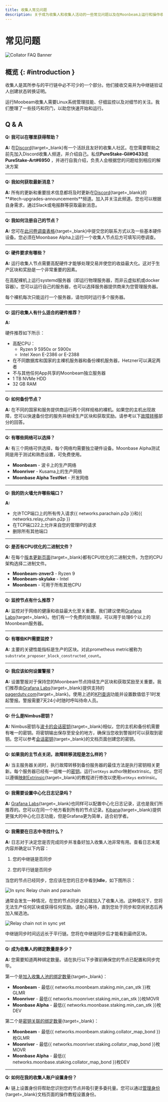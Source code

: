 ```yaml
---
title: 收集人常见问题
description: 关于成为收集人和收集人活动的一些常见问题以及在Moonbeam上运行和操作收集人节点时的注意事项
---
```


# 常见问题

![Collator FAQ Banner](/images/node-operators/networks/collators/faq-banner.png)

## 概览 {: #introduction }

收集人是其所参与的平行链中必不可少的一个部分。他们接收交易并为中继链验证人创建状态转换证明。

运行Moobeam收集人需要Linux系统管理技能、仔细监控以及对细节的关注。我们整理了一些技巧和窍门，以助您快速开始和运行。

## Q & A

**Q: 我可以在哪里获得帮助？**

**A:** 在[Discord](https://discord.gg/RyVefR79FA){target=_blank}有一个活跃且友好的收集人社区。在您需要帮助之前先加入Discord收集人频道，并介绍自己。私信**PureStake-Gil#0433**或**PureStake-Art#6950** ，并进行自我介绍，负责人会根据您的问题给到相应的解决方案

***

**Q: 我如何获取最新消息？**

**A:** 所有的更新和重要技术信息都将及时更新在[Discord](https://discord.gg/PhfEbKYqak){target=_blank}的**#tech-upgrades-announcements**频道。加入并关注此频道。您也可以根据自身需求，通过Slack或电报群等获取最新消息。

***

**Q: 我如何注册自己的节点？**

**A:** 您可在[此问卷调查表格](https://docs.google.com/forms/d/e/1FAIpQLSfjmcXdiOXWtquYlBhdgXBunCKWHadaQCgPuBtzih1fd0W3aA/viewform){target=_blank}中提交您的联系方式以及一些基本硬件设备。您必须在Moonbase Alpha上运行一个收集人节点后方可填写问卷调查。

***

**Q: 硬件要求有哪些？**

**A:** 运行收集人节点需要高配硬件才能够处理交易并使您的收益最大化。这对于生产区块和奖励是一个非常重要的因素。

在高配裸机上运行systemd服务器（即运行物理服务器，而非云虚拟机或docker容器）。您可以运行自己的服务器，也可以选择服务器提供商来为您管理服务器。

每个裸机每次只能运行一个服务器，请勿同时运行多个服务器。

***

**Q: 运行收集人有什么适合的硬件推荐？**

**A:**

硬件推荐如下所示：

- 高配CPU：
  - Ryzen 9 5950x or 5900x 
  - Intel Xeon E-2386 or E-2388
- 在不同数据库和国家的主裸机服务器和备份裸机服务器，Hetzner可以满足两者
- 不与其他任何App共享的Moonbeam独立服务器
- 1 TB NVMe HDD
- 32 GB RAM 

***

**Q: 如何备份节点？**

**A:** 在不同的国家和服务提供商运行两个同样规格的裸机。如果您的主机出现故障，您可以快速备份您的服务并继续生产区块和获取奖励。请参考以下[故障转移](#:~:text=如果我的主节点关闭，故障转移流程是怎么样的)部分的回答。

***

**Q: 有哪些网络可以选择？** 

**A:** 有三个网络可供选择，每个网络均需要独立硬件设备。Moonbase Alpha测试网是用于测试和熟悉设置，可免费使用。

- **Moonbeam** - 波卡上的生产网络
- **Moonriver** - Kusama上的生产网络 
- **Moonbase Alpha TestNet** - 开发网络

***

**Q: 我的防火墙允许哪些端口？**

**A:** 

- 允许TCP端口上的所有传入请求{{ networks.parachain.p2p }}和{{ networks.relay_chain.p2p }}
- 在TCP端口22上允许来自您的管理IP的请求
- 删除所有其他端口

***

**Q: 是否有CPU优化的二进制文件？** 

**A:** 在每个[版本更新页面](https://github.com/PureStake/moonbeam/releases){target=_blank}都有CPU优化的二进制文件。为您的CPU架构选择二进制文件。

- **Moonbeam-znver3** - Ryzen 9
- **Moonbeam-skylake** - Intel 
- **Moonbeam** - 可用于所有其他CPU

***

**Q: 监控节点有什么推荐？** 

**A:** 监控对于网络的健康和收益最大化至关重要。我们建议使用[Grafana Labs](https://grafana.com){target=_blank}。他们有一个免费的处理层，可以用于处理6个以上的Moonbeam服务器。

***

**Q: 有哪些KPI需要监控？** 

**A:** 主要的关键性能指标是生产的区块。对此prometheus metric被称为`substrate_proposer_block_constructed_count`。

***

**Q: 我应该如何设置警报？**

**A:** 设置警报对于保持您的Moonbeam节点持续生产区块和获取奖励至关重要。我们推荐由[Grafana Labs](https://grafana.com){target=_blank}提供支持的[pagerduty.com](https://www.pagerduty.com/){target=_blank}。使用上述的[KPI查询](#:~:text=substrate_proposer_block_constructed_count)功能并设置数值低于1时发起警报。警报需要7天24小时随时呼叫待命人员。

***

**Q: 什么是Nimbus密钥？**

**A:** Nimbus密钥与[波卡的会话密钥](https://wiki.polkadot.network/docs/learn-keys#session-keys){target=_blank}相似，您的主机和备份机需要有唯一的密钥。将密钥输出保存至安全的地方，确保当您收到警报时可以获取到密钥。您可以参考[会话密钥](/node-operators/networks/collators/account-management/#session-keys){target=_blank}的文档页面创建您的密钥。

***

**Q: 如果我的主节点关闭，故障转移流程是怎么样的？**

**A:** 当主服务器关闭时，执行故障转移到备份服务器的最佳方法是执行密钥相关更新。每个服务器已经有一组唯一的[密钥](#:~:text=什么是Nimbus密钥)。运行`setKeys` author映射extrinsic。您可以遵循[映射Extrinsic](/node-operators/networks/collators/account-management/#mapping-extrinsic){target=_blank}的教程进行修改以使用`setKeys` extrinsic。

***

**Q: 我需要设置中心化日志记录吗？**

**A:** [Grafana Labs](https://grafana.com){target=_blank}也同样可以配置中心化日志记录，这也是我们所推荐的。您可以在同一个地方看到所有的节点记录。[Kibana](https://www.elastic.co/kibana/){target=_blank}提供更强大的中心化日志功能，但是Grafana更为简单，适合初学者。

***

**Q: 我需要在日志中寻找什么？** 

**A:** 日志对于决定您是否完成同步并准备好加入收集人池非常有用。查看日志末尾内容并确定以下内容：

1. 您的中继链是否同步

2. 您的平行链是否同步

当您的节点已经同步，您应该在您的日志中看到**Idle**，如下图所示：

![In sync Relay chain and parachain](/images/node-operators/networks/collators/account-management/account-1.png)

通常会发生一种情况，在您的节点同步之前就加入了收集人池。这种情况下，您将无法生产任何区块或获得任何奖励。请耐心等待，直到您处于同步和空闲状态后再加入候选池。

![Relay chain not in sync yet](/images/node-operators/networks/run-a-node/docker/full-node-docker-2.png)

中继链同步时间远远长于平行链。您将在中继链同步后才能看到最终区块。

***

**Q: 成为收集人的绑定数量是多少？**

**A:** 您需要知道两种绑定数量。请在执行以下步骤前确保您的节点已配置和同步完毕。

第一个是[加入收集人池的绑定数量](/node-operators/networks/collators/activities/#become-a-candidate){target=_blank}：

- **Moonbeam** - 最低{{ networks.moonbeam.staking.min_can_stk }}枚GLMR
- **Moonriver** - 最低{{ networks.moonriver.staking.min_can_stk }}枚MOVR
- **Moonbase Alpha** - 最低{{ networks.moonbase.staking.min_can_stk }}枚DEV

第二个是[密钥关联的绑定数量](/node-operators/networks/collators/account-management/#map-author-id-set-session-keys){target=_blank}：

- **Moonbeam** - 最低{{ networks.moonbeam.staking.collator_map_bond }}枚GLMR
- **Moonriver** - 最低{{ networks.moonriver.staking.collator_map_bond }}枚MOVR
- **Moonbase Alpha** - 最低{{ networks.moonbase.staking.collator_map_bond }}枚DEV

***

**Q: 如何在我的收集人账户设置身份？**  

**A:** 链上设置身份将帮助您识别您的节点并吸引更多委托量。您可以通过[管理身份](/tokens/manage/identity/){target=_blank}文档页面的操作教程设置身份。
